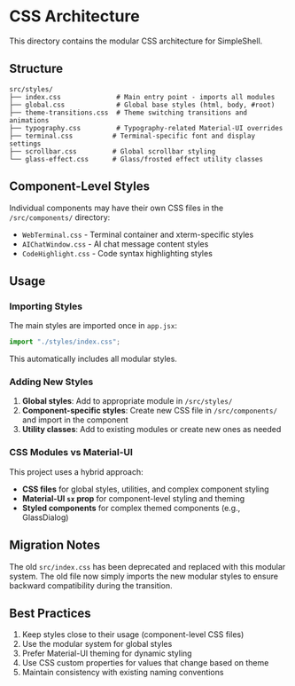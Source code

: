 # CSS Architecture

This directory contains the modular CSS architecture for SimpleShell.

## Structure

```
src/styles/
├── index.css              # Main entry point - imports all modules
├── global.css             # Global base styles (html, body, #root)
├── theme-transitions.css  # Theme switching transitions and animations
├── typography.css         # Typography-related Material-UI overrides
├── terminal.css          # Terminal-specific font and display settings
├── scrollbar.css         # Global scrollbar styling
└── glass-effect.css      # Glass/frosted effect utility classes
```

## Component-Level Styles

Individual components may have their own CSS files in the `/src/components/` directory:

- `WebTerminal.css` - Terminal container and xterm-specific styles
- `AIChatWindow.css` - AI chat message content styles
- `CodeHighlight.css` - Code syntax highlighting styles

## Usage

### Importing Styles

The main styles are imported once in `app.jsx`:

```js
import "./styles/index.css";
```

This automatically includes all modular styles.

### Adding New Styles

1. **Global styles**: Add to appropriate module in `/src/styles/`
2. **Component-specific styles**: Create new CSS file in `/src/components/` and import in the component
3. **Utility classes**: Add to existing modules or create new ones as needed

### CSS Modules vs Material-UI

This project uses a hybrid approach:

- **CSS files** for global styles, utilities, and complex component styling
- **Material-UI `sx` prop** for component-level styling and theming
- **Styled components** for complex themed components (e.g., GlassDialog)

## Migration Notes

The old `src/index.css` has been deprecated and replaced with this modular system. The old file now simply imports the new modular styles to ensure backward compatibility during the transition.

## Best Practices

1. Keep styles close to their usage (component-level CSS files)
2. Use the modular system for global styles
3. Prefer Material-UI theming for dynamic styling
4. Use CSS custom properties for values that change based on theme
5. Maintain consistency with existing naming conventions
